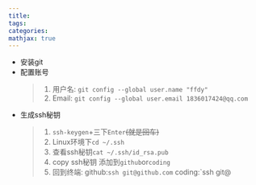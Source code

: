 ```yaml
---
title:
tags:
categories:
mathjax: true
---
```




<!--more-->
- 安装git
- 配置账号
	> 1. 用户名: `git config --global user.name "ffdy"`
	> 2. Email: `git config --global user.email 1836017424@qq.com`
- 生成ssh秘钥
	> 1. `ssh-keygen`+三下`Enter`~~(就是回车)~~
	> 2. Linux环境下`cd ~/.ssh`
	> 3. 查看ssh秘钥`cat ~/.ssh/id_rsa.pub`
	> 4. copy ssh秘钥 添加到`github`or`coding`
	> 5. 回到终端:
		github:`ssh git@github.com`
		coding:`ssh git@
<!--stackedit_data:
eyJoaXN0b3J5IjpbMTE1MDAxMzQ3OF19
-->
